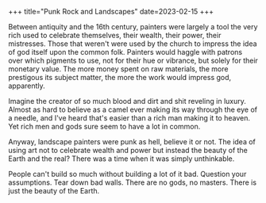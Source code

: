 +++
title="Punk Rock and Landscapes"
date=2023-02-15
+++

Between antiquity and the 16th century, painters were largely
a tool the very rich used to celebrate themselves, their wealth,
their power, their mistresses.
Those that weren't were used by the church to impress the idea of god itself upon
the common folk.
Painters would haggle with patrons over which pigments to use, not for their hue or
vibrance, but solely for their monetary value.
The more money spent on raw materials, the more prestigous its subject matter,
the more the work would impress god, apparently.

Imagine the creator of so much blood and dirt and shit reveling in luxury.
Almost as hard to believe as a camel ever making its way through the eye of a
needle, and I've heard that's easier than a rich man making it to heaven.
Yet rich men and gods sure seem to have a lot in common.

Anyway, landscape painters were punk as hell, believe it or not.
The idea of using art not to celebrate wealth and power but instead the beauty
of the Earth and the real?
There was a time when it was simply unthinkable.

People can't build so much without building a lot of it bad.
Question your assumptions.
Tear down bad walls.
There are no gods, no masters.
There is just the beauty of the Earth.
